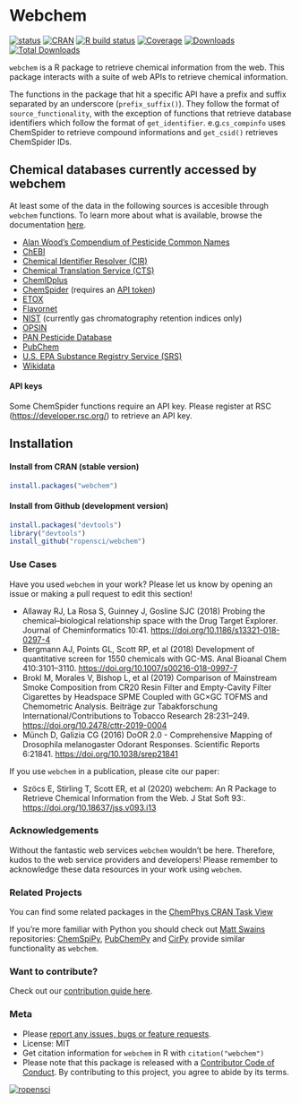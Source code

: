 
<!-- README.md is generated from README.Rmd. Please edit that file -->

# Webchem

<!-- badges: start -->

[![status](https://www.repostatus.org/badges/latest/active.svg)](https://www.repostatus.org/#active)
[![CRAN](https://www.r-pkg.org/badges/version/webchem)](https://CRAN.R-project.org/package=webchem)
[![R build
status](https://github.com/ropensci/webchem/workflows/R-CMD-check/badge.svg)](https://github.com/ropensci/webchem/actions)
[![Coverage](https://codecov.io/github/ropensci/webchem/coverage.svg?branch=master)](https://codecov.io/gh/ropensci/webchem/branch/master)
[![Downloads](https://cranlogs.r-pkg.org/badges/webchem)](https://cran.r-project.org/package=webchem)
[![Total
Downloads](https://cranlogs.r-pkg.org/badges/grand-total/webchem?color=blue)](https://cran.r-project.org/package=webchem)

<!-- badges: end -->

`webchem` is a R package to retrieve chemical information from the web.
This package interacts with a suite of web APIs to retrieve chemical
information.

The functions in the package that hit a specific API have a prefix and
suffix separated by an underscore (`prefix_suffix()`). They follow the
format of `source_functionality`, with the exception of functions that
retrieve database identifiers which follow the format of
`get_identifier`. e.g.`cs_compinfo` uses ChemSpider to retrieve compound
informations and `get_csid()` retrieves ChemSpider IDs.

## Chemical databases currently accessed by webchem

At least some of the data in the following sources is accesible through
`webchem` functions. To learn more about what is available, browse the
documentation
[here](https://docs.ropensci.org/webchem/reference/index.html).

  - [Alan Wood’s Compendium of Pesticide Common
    Names](http://www.alanwood.net/pesticides/)
  - [ChEBI](https://www.ebi.ac.uk/chebi/)
  - [Chemical Identifier Resolver
    (CIR)](http://cactus.nci.nih.gov/chemical/structure)
  - [Chemical Translation Service
    (CTS)](http://cts.fiehnlab.ucdavis.edu/)
  - [ChemIDplus](https://chem.nlm.nih.gov/chemidplus/)
  - [ChemSpider](http://www.chemspider.com/) (requires an [API
    token](\(https://developer.rsc.org/\)))
  - [ETOX](http://webetox.uba.de/webETOX/index.do)
  - [Flavornet](http://www.flavornet.org)
  - [NIST](https://webbook.nist.gov) (currently gas chromatography
    retention indices only)
  - [OPSIN](http://opsin.ch.cam.ac.uk/instructions.html)
  - [PAN Pesticide Database](http://www.pesticideinfo.org/)
  - [PubChem](https://pubchem.ncbi.nlm.nih.gov/)
  - [U.S. EPA Substance Registry Service
    (SRS)](https://cdxnodengn.epa.gov/cdx-srs-rest/)
  - [Wikidata](https://www.wikidata.org/wiki/Wikidata:WikiProject_Chemistry)

#### API keys

Some ChemSpider functions require an API key. Please register at RSC
(<https://developer.rsc.org/>) to retrieve an API key.

## Installation

#### Install from CRAN (stable version)

``` r
install.packages("webchem")
```

#### Install from Github (development version)

``` r
install.packages("devtools")
library("devtools")
install_github("ropensci/webchem")
```

### Use Cases

Have you used `webchem` in your work? Please let us know by opening an
issue or making a pull request to edit this section\!

  - Allaway RJ, La Rosa S, Guinney J, Gosline SJC (2018) Probing the
    chemical–biological relationship space with the Drug Target
    Explorer. Journal of Cheminformatics 10:41.
    <https://doi.org/10.1186/s13321-018-0297-4>
  - Bergmann AJ, Points GL, Scott RP, et al (2018) Development of
    quantitative screen for 1550 chemicals with GC-MS. Anal Bioanal Chem
    410:3101–3110. <https://doi.org/10.1007/s00216-018-0997-7>
  - Brokl M, Morales V, Bishop L, et al (2019) Comparison of Mainstream
    Smoke Composition from CR20 Resin Filter and Empty-Cavity Filter
    Cigarettes by Headspace SPME Coupled with GC×GC TOFMS and
    Chemometric Analysis. Beiträge zur Tabakforschung
    International/Contributions to Tobacco Research 28:231–249.
    <https://doi.org/10.2478/cttr-2019-0004>
  - Münch D, Galizia CG (2016) DoOR 2.0 - Comprehensive Mapping of
    Drosophila melanogaster Odorant Responses. Scientific Reports
    6:21841. <https://doi.org/10.1038/srep21841>

If you use `webchem` in a publication, please cite our paper:

  - Szöcs E, Stirling T, Scott ER, et al (2020) webchem: An R Package to
    Retrieve Chemical Information from the Web. J Stat Soft 93:.
    <https://doi.org/10.18637/jss.v093.i13>

### Acknowledgements

Without the fantastic web services `webchem` wouldn’t be here.
Therefore, kudos to the web service providers and developers\! Please
remember to acknowledge these data resources in your work using
`webchem`.

### Related Projects

You can find some related packages in the [ChemPhys CRAN Task
View](https://cran.r-project.org/web/views/ChemPhys.html)

If you’re more familiar with Python you should check out [Matt
Swains](https://github.com/mcs07) repositories:
[ChemSpiPy](https://github.com/mcs07/ChemSpiPy),
[PubChemPy](https://github.com/mcs07/PubChemPy) and
[CirPy](https://github.com/mcs07/CIRpy) provide similar functionality as
`webchem`.

### Want to contribute?

Check out our [contribution guide
here](https://github.com/ropensci/webchem/blob/master/CONTRIBUTING.md).

### Meta

  - Please [report any issues, bugs or feature
    requests](https://github.com/ropensci/webchem/issues).
  - License: MIT
  - Get citation information for `webchem` in R with
    `citation("webchem")`
  - Please note that this package is released with a [Contributor Code
    of Conduct](https://ropensci.org/code-of-conduct/). By contributing
    to this project, you agree to abide by its terms.

[![ropensci](http://ropensci.org/public_images/github_footer.png)](http://ropensci.org)
